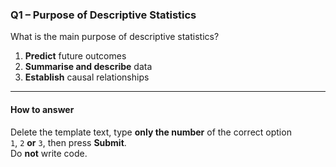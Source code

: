 ### Q1 – Purpose of Descriptive Statistics

What is the main purpose of descriptive statistics?

1. **Predict** future outcomes  
2. **Summarise and describe** data  
3. **Establish** causal relationships  

---

#### How to answer

Delete the template text, type **only the number** of the correct option  
`1`, `2` **or** `3`, then press **Submit**.  
Do **not** write code.

